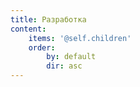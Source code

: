```yaml
---
title: Разработка
content:
    items: '@self.children'
    order:
        by: default
        dir: asc
---
```


